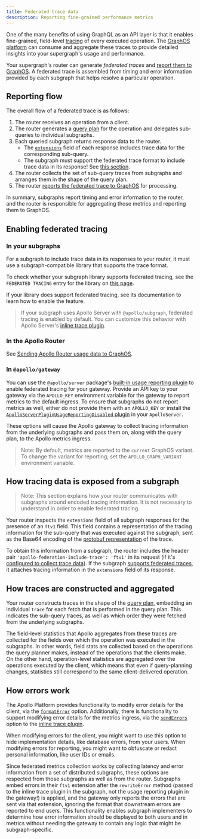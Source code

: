 ```yaml
---
title: Federated trace data
description: Reporting fine-grained performance metrics
---
```


One of the many benefits of using GraphQL as an API layer is that it enables fine-grained, field-level [tracing](/graphos/metrics/#resolver-level-traces) of every executed operation. The [GraphOS platform](/graphos/) can consume and aggregate these traces to provide detailed insights into your supergraph's usage and performance.

Your supergraph's router can generate _federated traces_ and [report them to GraphOS](/graphos/metrics/sending-operation-metrics). A federated trace is assembled from timing and error information provided by each subgraph that helps resolve a particular operation.

## Reporting flow

The overall flow of a federated trace is as follows:

1. The router receives an operation from a client.
2. The router generates a [query plan](./query-plans/) for the operation and delegates sub-queries to individual subgraphs.
3. Each queried subgraph returns response data to the router.
    - The [`extensions`](/resources/graphql-glossary/#extensions) field of each response includes trace data for the corresponding sub-query.
    - The subgraph must support the federated trace format to include trace data in its response! See [this section](#in-your-subgraphs).
4. The router collects the set of sub-query traces from subgraphs and arranges them in the shape of the query plan.
5. The router [reports the federated trace to GraphOS](/graphos/metrics/sending-operation-metrics/) for processing.

In summary, subgraphs report timing and error information to the router, and the router is responsible for aggregating those metrics and reporting them to GraphOS.

## Enabling federated tracing

### In your subgraphs

For a subgraph to include trace data in its responses to your router, it must use a subgraph-compatible library that supports the trace format.

To check whether your subgraph library supports federated tracing, see the `FEDERATED TRACING` entry for the library on [this page](./building-supergraphs/supported-subgraphs/).

If your library does support federated tracing, see its documentation to learn how to enable the feature.

> If your subgraph uses Apollo Server with `@apollo/subgraph`, federated tracing is enabled by default. You can customize this behavior with Apollo Server's [inline trace plugin](/apollo-server/api/plugin/inline-trace).

### In the Apollo Router

See [Sending Apollo Router usage data to GraphOS](/router/configuration/telemetry/apollo-telemetry).

### In `@apollo/gateway`

You can use the `@apollo/server` package's [built-in usage reporting plugin](/apollo-server/api/plugin/usage-reporting) to enable federated tracing for your gateway. Provide an API key to your gateway via the `APOLLO_KEY` environment variable for the gateway to report metrics to the default ingress. To ensure that subgraphs do not report metrics as well, either do not provide them with an `APOLLO_KEY` or install the [`ApolloServerPluginUsageReportingDisabled` plugin](https://www.apollographql.com/docs/apollo-server/api/plugin/usage-reporting/) in your `ApolloServer`.

These options will cause the Apollo gateway to collect tracing information from the underlying subgraphs and pass them on, along with the query plan, to the Apollo metrics ingress.

> Note: By default, metrics are reported to the `current` GraphOS variant. To change the variant for reporting, set the `APOLLO_GRAPH_VARIANT` environment variable.

## How tracing data is exposed from a subgraph

> Note: This section explains how your router communicates with subgraphs around encoded tracing information. It is not necessary to understand in order to enable federated tracing.

Your router inspects the `extensions` field of all subgraph responses for the presence of an `ftv1` field. This field contains a representation of the tracing information for the sub-query that was executed against the subgraph, sent as the Base64 encoding of the [protobuf representation](https://github.com/apollographql/apollo-server/blob/main/packages/usage-reporting-protobuf/src/reports.proto) of the trace.

To obtain this information from a subgraph, the router includes the header pair `'apollo-federation-include-trace': 'ftv1'` in its request (if it's [configured to collect trace data](#in-the-apollo-router)). If the subgraph [supports federated traces](#in-your-subgraphs), it attaches tracing information in the `extensions` field of its response.

## How traces are constructed and aggregated

Your router constructs traces in the shape of the [query plan](./query-plans/), embedding an individual `Trace` for each fetch that is performed in the query plan. This indicates the sub-query traces, as well as which order they were fetched from the underlying subgraphs.

The field-level statistics that Apollo aggregates from these traces are collected for the fields over which the operation was executed in the subgraphs. In other words, field stats are collected based on the operations the query planner makes, instead of the operations that the clients make. On the other hand, operation-level statistics are aggregated over the operations executed by the client, which means that even if query-planning changes, statistics still correspond to the same client-delivered operation.

## How errors work

The Apollo Platform provides functionality to modify error details for the client, via the [`formatError`](/apollo-server/data/errors#for-client-responses) option. Additionally, there is functionality to support modifying error details for the metrics ingress, via the [`sendErrors`](/apollo-server/data/errors#for-apollo-studio-reporting) option to the [inline trace plugin](/apollo-server/api/plugin/inline-trace/).

When modifying errors for the client, you might want to use this option to hide implementation details, like database errors, from your users. When modifying errors for reporting, you might want to obfuscate or redact personal information, like user IDs or emails.

Since federated metrics collection works by collecting latency and error information from a set of distributed subgraphs, these options are respected from those subgraphs as well as from the router. Subgraphs embed errors in their `ftv1` extension after the `rewriteError` method (passed to the inline trace plugin in the subgraph, not the usage reporting plugin in the gateway!) is applied, and the gateway only reports the errors that are sent via that extension, ignoring the format that downstream errors are reported to end users. This functionality enables subgraph implementers to determine how error information should be displayed to both users and in metrics without needing the gateway to contain any logic that might be subgraph-specific.
